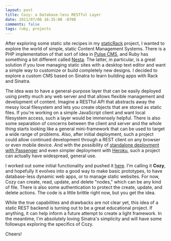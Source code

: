```yaml
---
layout: post
title: Cozy: a Database-less RESTful Layer
date: 2011/07/06 16:35:00 -0700
comments: false
tags: ruby, projects
---
```



After exploring some static site recipes in my [staticRack][1] project, I wanted 
to explore the world of simple, static Content Management Systems. There is 
a PHP implementation of that sort of idea in [Pulse CMS][2], and Ruby has something 
a bit different called [Nesta][3]. The latter, in particular, is a great solution 
if you love managing static sites with a desktop text editor and want a simple 
way to customize or build completely new designs. I decided to explore a custom 
CMS based on Sinatra to learn building apps with Rack and Sinatra.

The idea was to have a general-purpose layer that can be easily deployed using 
pretty much any web server and that allows flexible management and development 
of content. Imagine a RESTful API that abstracts away the messy local filesystem 
and lets you create objects that are stored as static files. If you're working 
on a simple JavaScript client and want local filesystem access, such a layer 
would be immensely helpful. There is also some separation of concerns between 
the client and server and the whole thing starts looking like a general mini-framework 
that can be used to target a wide range of problems. Also, after initial deployment, 
such a project could allow continued development through a REST client on any 
browser or even mobile device. And with the possibility of [standalone deployment 
with Passenger][4] and even simpler deployment with [Heroku][5], such a project 
can actually have widespread, general use.

I worked out some initial functionality and pushed it [here][6]. I'm calling 
it **Cozy**, and hopefully it evolves into a good way to make basic prototypes, 
to have database-less dynamic web apps, or to manage static websites. For now, 
Cozy can create, read, update, and delete "nodes," which can be any kind of 
file. There is also some authentication to protect the create, update, and 
delete actions. The code is a little brittle right now, but you get the idea. 

While the true capabilities and drawbacks are not clear yet, this idea of a 
static REST backend is turning out to be a great educational project. If anything, 
it can help inform a future attempt to create a light framework. In the meantime, 
I'm absolutely loving Sinatra's simplicity and will have some followups exploring 
the specifics of Cozy.

Cheers!


[1]: https://github.com/gnarmis/staticRack

[2]: http://pulsecms.com/

[3]: http://nestacms.com/

[4]: http://www.modrails.com/documentation/Users%20guide%20Standalone.html

[5]: http://www.heroku.com/

[6]: https://github.com/gnarmis/cozy
